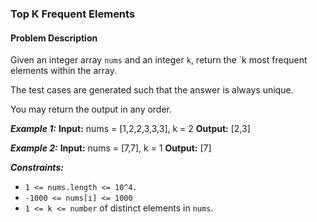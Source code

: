 ### Top K Frequent Elements

#### Problem Description

Given an integer array `nums` and an integer `k`, return the `k most frequent elements within the array.

The test cases are generated such that the answer is always unique.

You may return the output in any order.

**_Example 1:_**
**Input:** nums = [1,2,2,3,3,3], k = 2
**Output:** [2,3]

**_Example 2:_**
**Input:** nums = [7,7], k = 1
**Output:** [7]

**_Constraints:_**

- `1 <= nums.length <= 10^4.`
- `-1000 <= nums[i] <= 1000`
- `1 <= k <= number` of distinct elements in `nums`.
